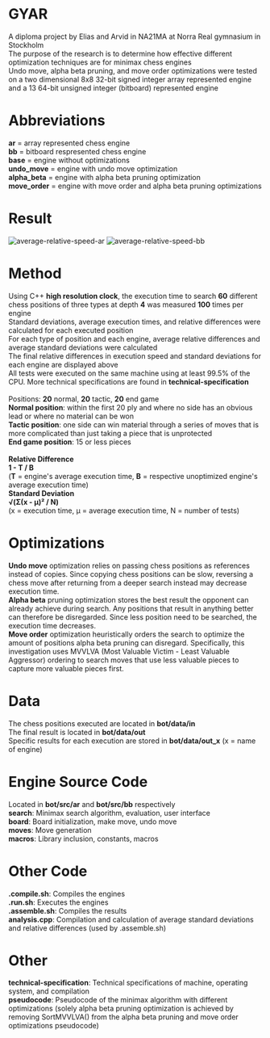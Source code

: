 # GYAR
A diploma project by Elias and Arvid in NA21MA at Norra Real gymnasium in Stockholm\
The purpose of the research is to determine how effective different optimization techniques are for minimax chess engines\
Undo move, alpha beta pruning, and move order optimizations were tested on a two dimensional 8x8 32-bit signed integer array represented engine and a 13 64-bit unsigned integer (bitboard) represented engine
# Abbreviations
**ar** = array represented chess engine\
**bb** = bitboard respresented chess engine\
**base** = engine without optimizations\
**undo_move** = engine with undo move optimization\
**alpha_beta** = engine with alpha beta pruning optimization\
**move_order** = engine with move order and alpha beta pruning optimizations
# Result
![average-relative-speed-ar](https://github.com/novrion/GYAR/assets/128396601/26925c01-3908-4c60-881e-0e48ed7986fe)
![average-relative-speed-bb](https://github.com/novrion/GYAR/assets/128396601/afc93b66-86b8-425f-8df5-4ae340d64679)
# Method
Using C++ **high resolution clock**, the execution time to search **60** different chess positions of three types at depth **4** was measured **100** times per engine\
Standard deviations, average execution times, and relative differences were calculated for each executed position\
For each type of position and each engine, average relative differences and average standard deviations were calculated\
The final relative differences in execution speed and standard deviations for each engine are displayed above\
All tests were executed on the same machine using at least 99.5% of the CPU. More technical specifications are found in **technical-specification**\
\
Positions: **20** normal, **20** tactic, **20** end game\
**Normal position**: within the first 20 ply and where no side has an obvious lead or where no material can be won\
**Tactic position**: one side can win material through a series of moves that is more complicated than just taking a piece that is unprotected\
**End game position**: 15 or less pieces\
\
**Relative Difference**\
**1 - T / B**\
(**T** = engine's average execution time, **B** = respective unoptimized engine's average execution time)\
**Standard Deviation**\
**√(Σ(x - μ)² / N)**\
(x = execution time, μ = average execution time, N = number of tests)
# Optimizations
**Undo move** optimization relies on passing chess positions as references instead of copies. Since copying chess positions can be slow, reversing a chess move after returning from a deeper search instead may decrease execution time.\
**Alpha beta** pruning optimization stores the best result the opponent can already achieve during search. Any positions that result in anything better can therefore be disregarded. Since less position need to be searched, the execution time decreases.\
**Move order** optimization heuristically orders the search to optimize the amount of positions alpha beta pruning can disregard. Specifically, this investigation uses MVVLVA (Most Valuable Victim - Least Valuable Aggressor) ordering to search moves that use less valuable pieces to capture more valuable pieces first.
# Data
The chess positions executed are located in **bot/data/in**\
The final result is located in **bot/data/out**\
Specific results for each execution are stored in **bot/data/out_x** (x = name of engine)
# Engine Source Code
Located in **bot/src/ar** and **bot/src/bb** respectively\
**search**: Minimax search algorithm, evaluation, user interface\
**board**: Board initialization, make move, undo move\
**moves**: Move generation\
**macros**: Library inclusion, constants, macros
# Other Code
**.compile.sh**: Compiles the engines\
**.run.sh**: Executes the engines\
**.assemble.sh**: Compiles the results\
**analysis.cpp**: Compilation and calculation of average standard deviations and relative differences (used by .assemble.sh)
# Other
**technical-specification**: Technical specifications of machine, operating system, and compilation\
**pseudocode**: Pseudocode of the minimax algorithm with different optimizations (solely alpha beta pruning optimization is achieved by removing SortMVVLVA() from the alpha beta pruning and move order optimizations pseudocode)
